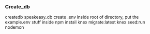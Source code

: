 ### Create_db
createdb speakeasy_db
create .env inside root of directory, put the example.env stuff inside
npm install
knex migrate:latest
knex seed:run
nodemon
